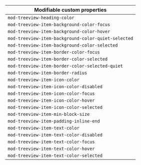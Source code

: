 | Modifiable custom properties                        |
| --------------------------------------------------- |
| `mod-treeview-heading-color`                        |
| `mod-treeview-item-background-color-focus`          |
| `mod-treeview-item-background-color-hover`          |
| `mod-treeview-item-background-color-quiet-selected` |
| `mod-treeview-item-background-color-selected`       |
| `mod-treeview-item-border-color-focus`              |
| `mod-treeview-item-border-color-selected`           |
| `mod-treeview-item-border-color-selected-quiet`     |
| `mod-treeview-item-border-radius`                   |
| `mod-treeview-item-icon-color`                      |
| `mod-treeview-item-icon-color-disabled`             |
| `mod-treeview-item-icon-color-focus`                |
| `mod-treeview-item-icon-color-hover`                |
| `mod-treeview-item-icon-color-selected`             |
| `mod-treeview-item-min-block-size`                  |
| `mod-treeview-item-padding-inline-end`              |
| `mod-treeview-item-text-color`                      |
| `mod-treeview-item-text-color-disabled`             |
| `mod-treeview-item-text-color-focus`                |
| `mod-treeview-item-text-color-hover`                |
| `mod-treeview-item-text-color-selected`             |
